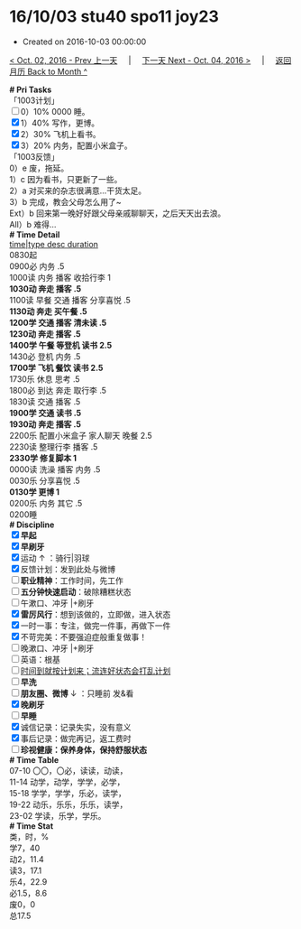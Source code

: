 # 16/10/03 stu40 spo11 joy23

- Created on 2016-10-03 00:00:00

[< Oct. 02, 2016 - Prev 上一天](_archived/lifelogs/2016/10/d02.md) &nbsp; &nbsp; | &nbsp; &nbsp; [下一天 Next - Oct. 04, 2016 >](_archived/lifelogs/2016/10/d04.md) &nbsp; &nbsp; |  &nbsp; &nbsp; [返回月历 Back to Month ^](_archived/lifelogs/2016/10/index.md)
<br/><div><b># Pri Tasks</b></div><div>「1003计划」</div><div><input type="checkbox"/>0）10% 0000 睡。</div><div><input checked="true" type="checkbox"/>1）40% 写作，更博。</div><div><input checked="true" type="checkbox"/>2）30% 飞机上看书。</div><div><input checked="true" type="checkbox"/>3）20% 内务，配置小米盒子。</div><div>「1003反馈」</div><div>0）e 废，拖延。</div><div>1）c 因为看书，只更新了一些。</div><div>2）a 对买来的杂志很满意…干货太足。</div><div>3）b 完成，教会父母怎么用了~</div><div>Ext）b 回来第一晚好好跟父母亲戚聊聊天，之后天天出去浪。</div><div>All）b 难得…</div><div><b># Time Detail</b></div><div><u>time|type desc duration</u></div><div>0830起</div><div>0900必 内务 .5</div><div>1000读 内务 播客 收拾行李 1</div><div><b>1030动 奔走 播客 .5</b></div><div>1100读 早餐 交通 播客 分享喜悦 .5</div><div><b>1130动 奔走 买午餐 .5</b></div><div><b>1200学 交通 播客 清未读 .5</b></div><div><b>1230动 奔走 播客 .5</b></div><div><b>1400学 午餐 等登机 读书 2.5</b></div><div>1430必 登机 内务 .5</div><div><b>1700学 飞机 餐饮 读书 2.5</b></div><div>1730乐 休息 思考 .5</div><div>1800必 到达 奔走 取行李 .5</div><div>1830读 交通 播客 .5</div><div><b>1900学 交通 读书 .5</b></div><div><b>1930动 奔走 播客 .5</b></div><div>2200乐 配置小米盒子 家人聊天 晚餐 2.5</div><div>2230读 整理行李 播客 .5</div><div><b>2330学 修复脚本 1</b></div><div>0000读 洗澡 播客 内务 .5</div><div>0030乐 分享喜悦 .5</div><div><b>0130学 更博 1</b></div><div>0200乐 内务 其它 .5</div><div>0200睡</div><div><b># Discipline</b></div><div><b><input checked="true" type="checkbox"/></b><b>早起</b></div><div><input checked="true" type="checkbox"/><b>早刷牙</b></div><div><input checked="true" type="checkbox"/>运动 ↑ ：骑行|羽球</div><div><input checked="true" type="checkbox"/>反馈计划：发到此处与微博</div><div><input type="checkbox"/><b>职业精神</b>：工作时间，先工作</div><div><input type="checkbox"/><b>五分钟快速启动</b>：破除糟糕状态</div><div><input type="checkbox"/>午漱口、冲牙 |+刷牙</div><div><input checked="true" type="checkbox"/><b>雷厉风行</b>：想到该做的，立即做，进入状态</div><div><input checked="true" type="checkbox"/>一时一事：专注，做完一件事，再做下一件</div><div><input checked="true" type="checkbox"/>不苛完美：不要强迫症般重复做事！</div><div><input type="checkbox"/>晚漱口、冲牙 |+刷牙</div><div><input type="checkbox"/>英语：根基</div><div><u><input type="checkbox"/></u><u>时间到就按计划来；流连好状态会打乱计划</u></div><div><input type="checkbox"/><b>早洗</b></div><div><b><input type="checkbox"/></b><b>朋友圈、微博</b> ↓ ：只睡前 发&amp;看</div><div><b><input checked="true" type="checkbox"/></b><b>晚刷牙</b></div><div><input type="checkbox"/><b>早睡</b></div><div><input checked="true" type="checkbox"/>诚信记录：记录失实，没有意义</div><div><input checked="true" type="checkbox"/>事后记录：做完再记，返工费时</div><div><b><input type="checkbox"/></b><b>珍视健康：保养身体，保持舒服状态</b></div><div><b># Time Table</b></div><div>07-10 〇〇，〇必，读读，动读，</div><div>11-14 动学，动学，学学，必学，</div><div>15-18 学学，学学，乐必，读学，</div><div>19-22 动乐，乐乐，乐乐，读学，</div><div>23-02 学读，乐学，学乐。</div><div><b># Time Stat</b></div><div>类，时，%</div><div>学7，40</div><div>动2，11.4</div><div>读3，17.1</div><div>乐4，22.9</div><div>必1.5，8.6</div><div>废0，0</div><div>总17.5</div>
